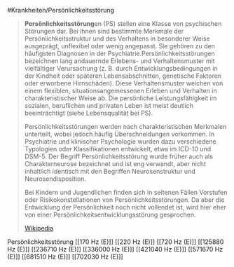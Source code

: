 #Krankheiten/Persönlichkeitsstörung

> **Persönlichkeitsstörung**en (PS) stellen eine Klasse von psychischen Störungen dar. Bei ihnen sind bestimmte Merkmale der Persönlichkeitsstruktur und des Verhaltens in besonderer Weise ausgeprägt, unflexibel oder wenig angepasst. Sie gehören zu den häufigsten Diagnosen in der Psychiatrie.Persönlichkeitsstörungen bezeichnen lang andauernde Erlebens- und Verhaltensmuster mit vielfältiger Verursachung (z. B. durch Entwicklungsbedingungen in der Kindheit oder späteren Lebensabschnitten, genetische Faktoren oder erworbene Hirnschäden). Diese Verhaltensmuster weichen von einem flexiblen, situationsangemessenen Erleben und Verhalten in charakteristischer Weise ab. Die persönliche Leistungsfähigkeit im sozialen, beruflichen und privaten Leben ist meist deutlich beeinträchtigt (siehe Lebensqualität bei PS).
>
> Persönlichkeitsstörungen werden nach charakteristischen Merkmalen unterteilt, wobei jedoch häufig Überschneidungen vorkommen. In Psychiatrie und klinischer Psychologie wurden dazu verschiedene Typologien oder Klassifikationen entwickelt, etwa im ICD-10 und DSM-5. Der Begriff Persönlichkeitsstörung wurde früher auch als Charakterneurose bezeichnet und ist eng verwandt, aber nicht inhaltlich identisch mit den Begriffen Neurosenstruktur und Neurosendisposition.
>
> Bei Kindern und Jugendlichen finden sich in seltenen Fällen Vorstufen oder Risikokonstellationen von Persönlichkeitsstörungen. Da aber die Entwicklung der Persönlichkeit noch nicht vollendet ist, wird hier eher von einer Persönlichkeitsentwicklungsstörung gesprochen.
>
> [Wikipedia](https://de.wikipedia.org/wiki/Pers%C3%B6nlichkeitsst%C3%B6rung)

Persönlichkeitsstörung
[[170 Hz (E)]]
[[220 Hz (E)]]
[[720 Hz (E)]]
[[125880 Hz (E)]]
[[236710 Hz (E)]]
[[336000 Hz (E)]]
[[421040 Hz (E)]]
[[571670 Hz (E)]]
[[681510 Hz (E)]]
[[702030 Hz (E)]]